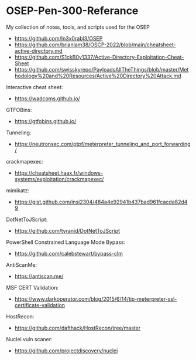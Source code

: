 # OSEP-Pen-300-Referance
My collection of notes, tools, and scripts used for the OSEP


* https://github.com/In3x0rabl3/OSEP
* https://github.com/brianlam38/OSCP-2022/blob/main/cheatsheet-active-directory.md
* https://github.com/S1ckB0y1337/Active-Directory-Exploitation-Cheat-Sheet
* https://github.com/swisskyrepo/PayloadsAllTheThings/blob/master/Methodology%20and%20Resources/Active%20Directory%20Attack.md


Interactive cheat sheet:
* https://wadcoms.github.io/

GTFOBins:
* https://gtfobins.github.io/

Tunneling:
* https://neutronsec.com/ptpf/meterpreter_tunneling_and_port_forwarding/


crackmapexec:
* https://cheatsheet.haax.fr/windows-systems/exploitation/crackmapexec/

mimikatz:
* https://gist.github.com/insi2304/484a4e92941b437bad961fcacda82d49


DotNetToJScript:
* https://github.com/tyranid/DotNetToJScript

PowerShell Constrained Language Mode Bypass:
* https://github.com/calebstewart/bypass-clm

AntiScanMe:
* https://antiscan.me/

MSF CERT Validation:
* https://www.darkoperator.com/blog/2015/6/14/tip-meterpreter-ssl-certificate-validation

HostRecon:
* https://github.com/dafthack/HostRecon/tree/master

Nuclei vuln scaner:
* https://github.com/projectdiscovery/nuclei
